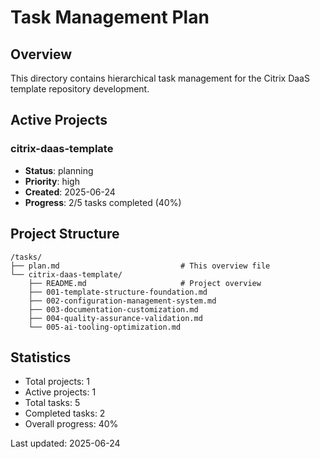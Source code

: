 # Task Management Plan

## Overview
This directory contains hierarchical task management for the Citrix DaaS template repository development.

## Active Projects

### citrix-daas-template
- **Status**: planning
- **Priority**: high
- **Created**: 2025-06-24
- **Progress**: 2/5 tasks completed (40%)

## Project Structure

```
/tasks/
├── plan.md                           # This overview file
└── citrix-daas-template/
    ├── README.md                     # Project overview
    ├── 001-template-structure-foundation.md
    ├── 002-configuration-management-system.md
    ├── 003-documentation-customization.md
    ├── 004-quality-assurance-validation.md
    └── 005-ai-tooling-optimization.md
```

## Statistics
- Total projects: 1
- Active projects: 1
- Total tasks: 5
- Completed tasks: 2
- Overall progress: 40%

Last updated: 2025-06-24